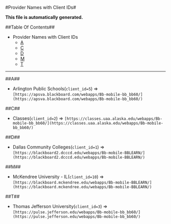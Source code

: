 #Provider Names with Client IDs#

**This file is automatically generated.**

##Table Of Contents##
 - Provider Names with Client IDs
   - <a href="#A">A</a>
   - <a href="#C">C</a>
   - <a href="#D">D</a>
   - <a href="#M">M</a>
   - <a href="#T">T</a>

---------------------


<a name="A"></a>
##A##

 - Arlington Public Schools(`client_id=5`) => `[https://apsva.blackboard.com/webapps/Bb-mobile-bb_bb60/](https://apsva.blackboard.com/webapps/Bb-mobile-bb_bb60/)`

<a name="C"></a>
##C##

 - Classes(`client_id=2`) => `[https://classes.uaa.alaska.edu/webapps/Bb-mobile-bb_bb60/](https://classes.uaa.alaska.edu/webapps/Bb-mobile-bb_bb60/)`

<a name="D"></a>
##D##

 - Dallas Community Colleges(`client_id=1`) => `[https://blackboard2.dcccd.edu/webapps/Bb-mobile-BBLEARN/](https://blackboard2.dcccd.edu/webapps/Bb-mobile-BBLEARN/)`

<a name="M"></a>
##M##

 - McKendree University - IL(`client_id=10`) => `[https://blackboard.mckendree.edu/webapps/Bb-mobile-BBLEARN/](https://blackboard.mckendree.edu/webapps/Bb-mobile-BBLEARN/)`

<a name="T"></a>
##T##

 - Thomas Jefferson University(`client_id=3`) => `[https://pulse.jefferson.edu/webapps/Bb-mobile-bb_bb60/](https://pulse.jefferson.edu/webapps/Bb-mobile-bb_bb60/)`
